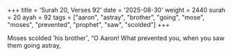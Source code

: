+++
title = 'Surah 20, Verses 92'
date = '2025-08-30'
weight = 2440
surah = 20
ayah = 92
tags = ["aaron", "astray", "brother", "going", "mose", "moses", "prevented", "prophet", "saw", "scolded"]
+++

Moses scolded ˹his brother˺, “O Aaron! What prevented you, when you saw them going astray,